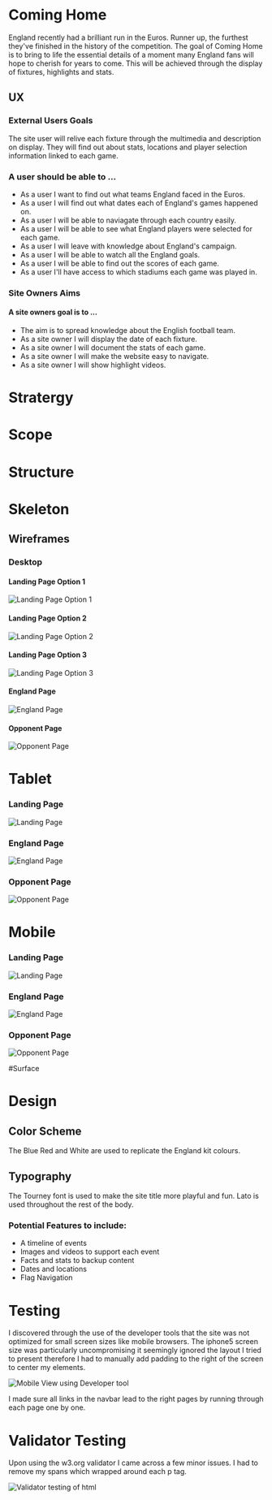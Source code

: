 # Coming Home

England recently had a brilliant run in the Euros. Runner up, the furthest they've finished in the history of the competition. The goal of Coming Home is to bring to life the essential details of a moment many England fans will hope to cherish for years to come. This will be achieved through the display of fixtures, highlights and stats.


## UX

### External Users Goals

The site user will relive each fixture through the multimedia and description on display. They will find out about stats, locations and player selection information linked to each game.

### A user should be able to …
- As a user I want to find out what teams England faced in the Euros.
- As a user I will find out what dates each of England's games happened on.
- As a user I will be able to naviagate through each country easily.
- As a user I will be able to see what England players were selected for each game.
- As a user I will leave with knowledge about England's campaign.
- As a user I will be able to watch all the England goals.
- As a user I will be able to find out the scores of each game.
- As a user I'll have access to which stadiums each game was played in.

### Site Owners Aims

#### A site owners goal is to ...

- The aim is to spread knowledge about the English football team.
- As a site owner I will display the date of each fixture.
- As a site owner I will document the stats of each game.
- As a site owner I will make the website easy to navigate.
- As a site owner I will show highlight videos.

# Stratergy

# Scope

# Structure

# Skeleton

## Wireframes

### Desktop

#### Landing Page Option 1
![Landing Page Option 1](https://i.imgur.com/4ugG6PA.png)
#### Landing Page Option 2 
![Landing Page Option 2](https://i.imgur.com/8VabWnF.png)
#### Landing Page Option 3
![Landing Page Option 3](https://i.imgur.com/smMPrVw.png)
#### England Page
![England Page](https://i.imgur.com/VFht1Vm.png)
#### Opponent Page
![Opponent Page](https://i.imgur.com/uRtFQIg.png)


# Tablet

### Landing Page
![Landing Page](https://i.imgur.com/P7Q4MhJ.png)
### England Page
![England Page](https://i.imgur.com/bPCy3KR.png)
### Opponent Page
![Opponent Page](https://i.imgur.com/pGX7OYp.png)

# Mobile

### Landing Page
![Landing Page](https://i.imgur.com/vEFirjg.png)
### England Page
![England Page]()
### Opponent Page
![Opponent Page]()

#Surface


# Design

## Color Scheme
The Blue Red and White are used to replicate the England kit colours.

## Typography
The Tourney font is used to make the site title more playful and fun. Lato is used throughout the rest of the body.

### Potential Features to include:

- A timeline of events
- Images and videos to support each event
- Facts and stats to backup content
- Dates and locations
- Flag Navigation


# Testing

I discovered through the use of the developer tools that the site was not optimized for small screen sizes like mobile browsers. The iphone5 screen size was particularly uncompromising it seemingly ignored the layout I tried to present therefore I had to manually add padding to the right of the screen to center my elements.

![Mobile View using Developer tool](https://i.imgur.com/IvYbIsZ.png)

I made sure all links in the navbar lead to the right pages by running through each page one by one.

# Validator Testing

Upon using the w3.org validator I came across a few minor issues. I had to remove my spans which wrapped around each p tag.

![Validator testing of html](https://i.imgur.com/QXtc3tX.png)